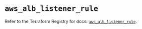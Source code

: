 # `aws_alb_listener_rule`

Refer to the Terraform Registry for docs: [`aws_alb_listener_rule`](https://registry.terraform.io/providers/hashicorp/aws/6.7.0/docs/resources/alb_listener_rule).
